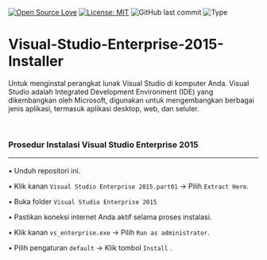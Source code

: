 [![Open Source Love](https://badges.frapsoft.com/os/v1/open-source.svg?style=flat)](https://github.com/ellerbrock/open-source-badges/)
[![License: MIT](https://img.shields.io/badge/License-MIT-blue.svg?logo=github&color=%23F7DF1E)](https://opensource.org/licenses/MIT)
![GitHub last commit](https://img.shields.io/github/last-commit/cakraawijaya/Visual-Studio-Enterprise-2015-Installer?logo=Codeforces&logoColor=white&color=%23F7DF1E)
![Type](https://img.shields.io/badge/Type-Installer-light.svg?style=flat&logo=gitbook&logoColor=white&color=%23F7DF1E)

# Visual-Studio-Enterprise-2015-Installer
Untuk menginstal perangkat lunak Visual Studio di komputer Anda. Visual Studio adalah Integrated Development Environment (IDE) yang dikembangkan oleh Microsoft, digunakan untuk mengembangkan berbagai jenis aplikasi, termasuk aplikasi desktop, web, dan seluler.

<br>

### Prosedur Instalasi Visual Studio Enterprise 2015<hr>

• Unduh repositori ini.

• Klik kanan ``` Visual Studio Enterprise 2015.part01 ``` -> Pilih ``` Extract Here ```.

• Buka folder ``` Visual Studio Enterprise 2015 ```

• Pastikan koneksi internet Anda aktif selama proses instalasi.

• Klik kanan ``` vs_enterprise.exe ``` -> Pilih ``` Run as administrator ```.

• Pilih pengaturan ``` default ``` -> Klik tombol ``` Install ``` .